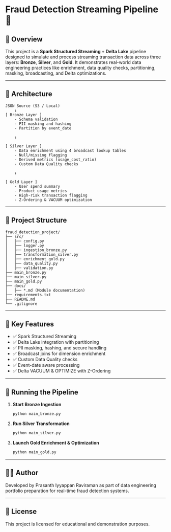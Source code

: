 
# Fraud Detection Streaming Pipeline 🚀

## 🧠 Overview

This project is a **Spark Structured Streaming + Delta Lake** pipeline designed to simulate and process streaming transaction data across three layers: **Bronze**, **Silver**, and **Gold**. It demonstrates real-world data engineering practices like enrichment, data quality checks, partitioning, masking, broadcasting, and Delta optimizations.

---

## 📐 Architecture

```
JSON Source (S3 / Local) 
    ↓
[ Bronze Layer ]
    - Schema validation
    - PII masking and hashing
    - Partition by event_date

    ↓

[ Silver Layer ]
    - Data enrichment using 4 broadcast lookup tables
    - Null/missing flagging
    - Derived metrics (usage_cost_ratio)
    - Custom Data Quality checks

    ↓

[ Gold Layer ]
    - User spend summary
    - Product usage metrics
    - High-risk transaction flagging
    - Z-Ordering & VACUUM optimization
```

---

## 📁 Project Structure

```
fraud_detection_project/
├── src/
│   ├── config.py
│   ├── logger.py
│   ├── ingestion_bronze.py
│   ├── transformation_silver.py
│   ├── enrichment_gold.py
│   ├── data_quality.py
│   ├── validation.py
├── main_bronze.py
├── main_silver.py
├── main_gold.py
├── docs/
│   ├── *.md (Module documentation)
├── requirements.txt
├── README.md
└── .gitignore
```

---

## 🔧 Key Features

- ✅ Spark Structured Streaming
- ✅ Delta Lake integration with partitioning
- ✅ PII masking, hashing, and secure handling
- ✅ Broadcast joins for dimension enrichment
- ✅ Custom Data Quality checks
- ✅ Event-date aware processing
- ✅ Delta VACUUM & OPTIMIZE with Z-Ordering

---

## 🧪 Running the Pipeline

1. **Start Bronze Ingestion**
   ```bash
   python main_bronze.py
   ```

2. **Run Silver Transformation**
   ```bash
   python main_silver.py
   ```

3. **Launch Gold Enrichment & Optimization**
   ```bash
   python main_gold.py
   ```

---

## 👨‍💻 Author

Developed by Prasanth Iyyappan Raviraman as part of data engineering portfolio preparation for real-time fraud detection systems.

---

## 📝 License

This project is licensed for educational and demonstration purposes.
